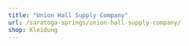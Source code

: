 ```yaml
---
title: "Union Hall Supply Company"
url: /saratoga-springs/union-hall-supply-company/
shop: Kleidung
---
```

